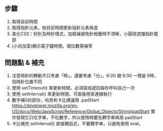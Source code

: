 ## 步驟

1. 取得目前時間
2. 取得指針元素，依目前時間更新指針元素角度
3. 美化CSS：秒針及時針樣式，加框線避免針相疊時不清晰，小圓球遮擋指針尾部
4. (小白加菜)顯示電子鐘時間，個位數需補零

## 問題點 & 補充

1. 注意時針的轉動不只考慮「時」，還要考慮「分」，6:00 跟 6:30 一樣是 6時，但時針位置不同
2. 使用 setTimeout() 來更新時間，必須寫成遞回每秒呼叫自己一次
3. 使用 setInterval() 來更新時間，可直接用來連續執行
4. 數字補0的部份，哈奇和卡比建議用 .padStart
 https://developer.mozilla.org/en-US/docs/Web/JavaScript/Reference/Global_Objects/String/padStart
 實作發現它只吃字串，不吃數字，所以使用時要先轉字串再用 padStart
5. 卡比補充 setInterval() 直接餵函式，不要餵字串，以避免使用 eval。